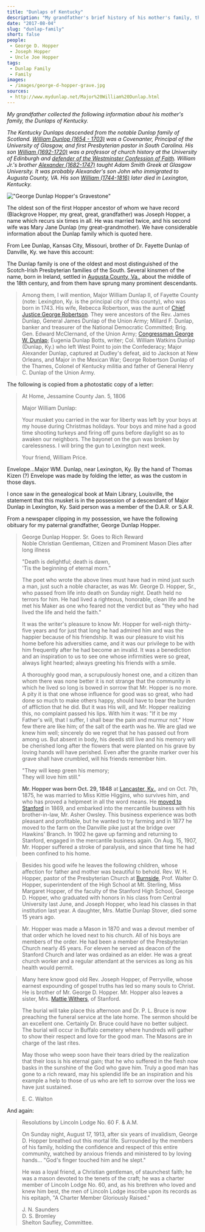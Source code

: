```yaml
---
title: "Dunlaps of Kentucky"
description: "My grandfather's brief history of his mother's family, the Dunlaps of Kentucky."
date: "2017-08-04"
slug: "dunlap-family"
short: false
people:
 - George D. Hopper
 - Joseph Hopper
 - Uncle Joe Hopper
tags:
 - Dunlap Family
 - Family
images:
 - /images/george-d-hopper-grave.jpg
sources:
 - http://www.mydunlap.net/Major%20William%20Dunlap.html
---
```


_My grandfather collected the following information about his mother's family, the Dunlaps of Kentucky._

<em>The Kentucky Dunlaps descended from the notable Dunlop family of Scotland. [William Dunlop (1654 - 1703)](https://en.wikipedia.org/wiki/William_Dunlop_(principal)) was a Covenanter, Principal of the University of Glasgow, and first Presbyterian pastor in South Carolina. His son [William (1692-1720)](https://en.wikipedia.org/wiki/William_Dunlop_(ecclesiastical_historian)) was a professor of church history at the University of Edinburgh and [defender of the Westminster Confession of Faith](https://books.google.com/books?id=RcVNAAAAcAAJ&dq=william%20dunlop%20confession%20of%20faith&pg=PR3#v=onepage&q&f=false). William Jr.'s brother [Alexander (1682-1747)](https://en.wikipedia.org/wiki/Alexander_Dunlop_(scholar)) taught Adam Smith Greek at Glasgow University. It was probably Alexander's son John who immigrated to Augusta County, VA. His son [William (1744-1816)](https://www.findagrave.com/cgi-bin/fg.cgi/page/gr/%3Chttp://www.findagrave.com/cgi-bin/fg.cgi?page=gr&GRid=99754956) later died in Lexington, Kentucky.</em>

!["George Dunlap Hopper's Gravestone"](/images/george-d-hopper-grave.jpg)

The oldest son of the first Hopper ancestor of whom we have record (Blackgrove Hopper, my great, great, grandfather) was Joseph Hopper, a name which recurs six times in all. He was married twice, and his second wife was Mary Jane Dunlap (my great-grandmother). We have considerable information about the Dunlap family which is quoted here.

From Lee Dunlap, Kansas City, Missouri, brother of Dr. Fayette Dunlap of Danville, Ky. we have this account:

The Dunlap family is one of the oldest and most distinguished of the Scotch-Irish Presbyterian families of the South. Several kinsmen of the name, born in Ireland, settled in [Augusta County, Va.](http://www.co.augusta.va.us/ "Augusta County, VA | Home"), about the middle of the 18th century, and from them have sprung many prominent descendants.

> Among them, I will mention, Major William Dunlap II, of Fayette County (note: Lexington, Ky. is the principal city of this county), who was born in 1743. His wife, Rebecca Robertson, was the aunt of [Chief Justice George Robertson](https://en.wikipedia.org/wiki/George_Robertson_(congressman)). They were ancestors of the Rev. James Dunlap, General James Dunlap of the Union Army; Millard F. Dunlap, banker and treasurer of the National Democratic Committed; Brig. Gen. Edward McClernand, of the Union Army; [Congressman George W. Dunlap](https://en.wikipedia.org/wiki/George_W._Dunlap "George W. Dunlap - Wikipedia"); Eugenia Dunlap Botts, writer; Col. William Watkins Dunlap (Dunlap, Ky.) who left West Point to join the Confederacy; Major Alexander Dunlap, captured at Dudley's defeat, aid to Jackson at New Orleans, and Major in the Mexican War; George Robertson Dunlap of the Thames, Colonel of Kentucky militia and father of General Henry C. Dunlap of the Union Army.

The following is copied from a photostatic copy of a letter:

> At Home, Jessamine County
> Jan. 5, 1806
>
> Major William Dunlap:
>
> Your musket you carried in the war for liberty was left by your boys at my house during Christmas holidays. Your boys and mine had a good time shooting turkeys and firing off guns before daylight so as to awaken our neighbors.
The bayonet on the gun was broken by carelessness. I will bring the gun to Lexington next week.
>
> Your friend,
> William Price.


Envelope...Major WM. Dunlap, near Lexington, Ky. By the hand of Thomas Kizen (?) Envelope was made by folding the letter, as was the custom in those
days.

I once saw in the genealogical book at Main Library, Louisville, the statement that this musket is in the possession of a descendant of Major Dunlap in Lexington, Ky. Said person was a member of the D.A.R. or S.A.R.

From a newspaper clipping in my possession, we have the following obituary for my paternal grandfather, George Dunlap Hopper.

> George Dunlap Hopper. Sr. Goes to Rich Reward <br/>
> Noble Christian Gentleman, Citizen and Prominent Mason Dies after long illness
>
> "Death is delightful; death is dawn,<br>
> 'Tis the beginning of eternal morn."
>
> The poet who wrote the above lines must have had in mind just such a man, just such a noble character, as was Mr. George D. Hopper, Sr., who passed from life into death on Sunday night. Death held no terrors for him. He had lived a righteous, honorable, clean life and he met his Maker as one who feared not the verdict but as "they who had lived the life and held the faith."
>
> It was the writer's pleasure to know Mr. Hopper for well-nigh thirty-five years and for just that long he had admired him and was the happier because of his friendship. It was our pleasure to visit his home before his adversities came, and it was our privilege to be with him frequently after he had become an invalid. It was a benediction and an inspiration to us to see one whose infirmities were so great, always light hearted; always greeting his friends with a smile.
>
> A thoroughly good man, a scrupulously honest one, and a citizen than whom there was none better it is not strange that the community in which he lived so long is bowed in sorrow that Mr. Hopper is no more. A pity it is that one whose influence for good was so great, who had done so much to make others happy, should have to bear the burden of affliction that he did. But it was His will, and Mr. Hopper realizing this, no complaint passed his lips. With him it was: "If it be my Father's will, that I suffer, I shall bear the pain and murmur not." How few there are like him; of the salt of the earth was he. We are glad we knew him well; sincerely do we regret that he has passed out from among us. But absent in body, his deeds still live and his memory will be cherished long after the flowers that were planted on his grave by loving hands will have perished. Even after the granite marker over his grave shall have crumbled, will his friends remember him.
>
> "They will keep green his memory;<br>
> They will love him still."
>
> __Mr. Hopper was born Oct. 29, 1848__ at [Lancaster, Ky.](https://en.wikipedia.org/wiki/Lancaster,_Kentucky "Lancaster, Ky"), and on Oct. 7th, 1875, he was married to Miss Kittie Higgins, who survives him, and who has proved a helpmeet in all the word means. He [moved to](https://www.google.com/maps/dir/Lancaster,+Kentucky+40444/Stanford,+Kentucky+40484/@37.5753447,-84.6550571,13z/data=!3m1!4b1!4m13!4m12!1m5!1m1!1s0x8842ec937bed8beb:0x8ccec75218f82f57!2m2!1d-84.5779957!2d37.6195246!1m5!1m1!1s0x884295917694165f:0x50b32df5ac4e2460!2m2!1d-84.6618876!2d37.5311901) [Stanford](https://en.wikipedia.org/wiki/Stanford,_Kentucky) in 1869, and embarked into the mercantile business with his brother-in-law, Mr. Asher Owsley. This business experience was both pleasant and profitable, but he wanted to try farming and in 1877 he moved to the farm on the Danville pike just at the bridge over Hawkins' Branch. In 1902 he gave up farming and returning to Stanford, engaged in the mercantile business again. On Aug. 15, 1907, Mr. Hopper suffered a stroke of paralysis, and since that time he had been confined to his home.

> Besides his good wife he leaves the following children, whose affection for father and mother was beautiful to behold. Rev. W. H. Hopper, pastor of the Presbyterian Church at [Burnside](https://en.wikipedia.org/wiki/Burnside,_Kentucky), Prof. Walter O. Hopper, superintendent of the High School at Mt. Sterling, Miss Margaret Hopper, of the faculty of the Stanford High School, George D. Hopper, who graduated with honors in his class from Central University last June, and Joseph Hopper, who lead his classes in that institution last year. A daughter, Mrs. Mattie Dunlap Stover, died some 15 years ago.

> Mr. Hopper was made a Mason in 1870 and was a devout member of that order which he loved next to his church. All of his boys are members of the order. He had been a member of the Presbyterian Church nearly 45 years. For eleven he served as deacon of the Stanford Church and later was ordained as an elder. He was a great church worker and a regular attendant at the services as long as his health would permit.

> Many here know good old Rev. Joseph Hopper, of Perryville, whose earnest expounding of gospel truths has led so many souls to Christ. He is brother of Mr. George D. Hopper. Mr. Hopper also leaves a sister, Mrs. [Mattie Withers](https://findagrave.com/cgi-bin/fg.cgi/www.oocities.com/wildstar.family/fg.cgi?page=gr&GRid=91471063), of Stanford.
>
> The burial will take place this afternoon and Dr. P. L. Bruce is now
preaching the funeral service at the late home. The sermon should be an excellent one. Certainly Dr. Bruce could have no better subject. The burial will occur in Buffalo cemetery where hundreds will gather to show their respect and love for the good man. The Masons are in charge of the
last rites.
>
> May those who weep soon have their tears dried by the realization that their loss is his eternal gain; that he who suffered in the flesh now basks in the sunshine of the God who gave him. Truly a good man has gone to a rich reward, may his splendid life be an inspiration and his example a help to those of us who are left to sorrow over the loss we have just sustained.
>
> E. C. Walton

And again:

> Resolutions by Lincoln Lodge No. 60 F. & A.M.
>
> On Sunday night, August 17, 1913, after six years of invalidism, George D. Hopper breathed out this mortal life. Surrounded by the members of his family, holding the confidence and respect of this entire community, watched by anxious friends and ministered to by loving hands... "God's finger touched him and he slept."
>
> He was a loyal friend, a Christian gentleman, of staunchest faith; he was a mason devoted to the tenets of the craft; he was a charter member of Lincoln Lodge No. 60, and, as his brethren who loved and knew him best, the men of Lincoln Lodge inscribe upon its records as his epitaph, "A Charter Member Gloriously Raised."
>
> J. N. Saunders <br>
> D. S. Bromley <br>
> Shelton Saufley, Committee.